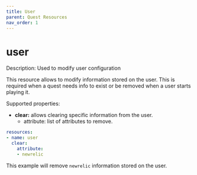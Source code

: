```yaml
---
title: User
parent: Quest Resources
nav_order: 1
---
```


# user

Description: Used to modify user configuration

This resource allows to modify information stored on the user. This is required when a quest needs info to exist or be removed when a user starts playing it.

Supported properties:

- **clear:** allows clearing specific information from the user.
    - attribute: list of attributes to remove.

```yaml
resources:
- name: user
  clear:
    attribute:
    - newrelic
```

This example will remove `newrelic` information stored on the user.

[](https://github.com/trywilco/quest-newrelic-observability/edit/main/quest.yml)